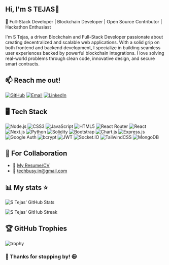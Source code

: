 Hi, I'm S TEJAS👋
---
🚀 Full-Stack Developer | Blockchain Developer | Open Source Contributor | Hackathon Enthusiast

I'm S Tejas, a driven Blockchain and Full-Stack Developer passionate about creating decentralized and scalable web applications. With a solid grip on both frontend and backend development, I specialize in building seamless user experiences backed by powerful blockchain integrations. I love solving real-world problems through clean code, innovative design, and secure smart contracts.

## 📫 Reach me out!

[![GitHub](https://img.shields.io/badge/GitHub-181717?style=for-the-badge&logo=github&logoColor=white)](https://github.com/pycodiee/S-TEJAS-GIT)
[![Email](https://img.shields.io/badge/Email-D14836?style=for-the-badge&logo=gmail&logoColor=white)](mailto:techbusy.in@gmail.com)
[![LinkedIn](https://img.shields.io/badge/LinkedIn-0A66C2?style=for-the-badge&logo=linkedin&logoColor=white)](https://linkedin.com/in/s-tejas-5476a7345/)


## 🖥️ Tech Stack

![Node.js](https://img.shields.io/badge/Node.js-339933?style=for-the-badge&logo=nodedotjs&logoColor=white)
![CSS3](https://img.shields.io/badge/CSS3-1572B6?style=for-the-badge&logo=css3&logoColor=white)
![JavaScript](https://img.shields.io/badge/JavaScript-F7DF1E?style=for-the-badge&logo=javascript&logoColor=black)
![HTML5](https://img.shields.io/badge/HTML5-E34F26?style=for-the-badge&logo=html5&logoColor=white)
![React Router](https://img.shields.io/badge/React_Router-CA4245?style=for-the-badge&logo=react-router&logoColor=white)
![React](https://img.shields.io/badge/React-20232A?style=for-the-badge&logo=react&logoColor=61DAFB)
![Next.js](https://img.shields.io/badge/Next.js-000000?style=for-the-badge&logo=next.js&logoColor=white)
![Python](https://img.shields.io/badge/Python-3776AB?style=for-the-badge&logo=python&logoColor=white)
![Solidity](https://img.shields.io/badge/Solidity-363636?style=for-the-badge&logo=solidity&logoColor=white)
![Bootstrap](https://img.shields.io/badge/Bootstrap-7952B3?style=for-the-badge&logo=bootstrap&logoColor=white)
![Chart.js](https://img.shields.io/badge/Chart.js-FF6384?style=for-the-badge&logo=chartdotjs&logoColor=white)
![Express.js](https://img.shields.io/badge/Express.js-000000?style=for-the-badge&logo=express&logoColor=white)
![Google Auth](https://img.shields.io/badge/Google_Auth-4285F4?style=for-the-badge&logo=google&logoColor=white)
![bcrypt](https://img.shields.io/badge/bcrypt-7A7A7A?style=for-the-badge&logo=cryptography&logoColor=white)
![JWT](https://img.shields.io/badge/JWT-000000?style=for-the-badge&logo=jsonwebtokens&logoColor=white)
![Socket.IO](https://img.shields.io/badge/Socket.io-010101?style=for-the-badge&logo=socketdotio&logoColor=white)
![TailwindCSS](https://img.shields.io/badge/Tailwind_CSS-38B2AC?style=for-the-badge&logo=tailwind-css&logoColor=white)
![MongoDB](https://img.shields.io/badge/MongoDB-4EA94B?style=for-the-badge&logo=mongodb&logoColor=white)


## 🏢 For Collaboration
- 📄 [My Resume/CV]()
- 📧 techbusy.in@gmail.com

📊 My stats ⭐  
---
![S Tejas' GitHub Stats](https://github-readme-stats.vercel.app/api?username=STEJAS&show_icons=true&theme=tokyonight)          

![S Tejas' GitHub Streak](https://github-readme-streak-stats.herokuapp.com?user=stejas&theme=tokyonight&date_format=M%20j%5B%2C%20Y%5D)  

🏆 GitHub Trophies  
---
![trophy](https://github-profile-trophy.vercel.app/?username=stejas&theme=tokyonight&column=7)






### 🚀 Thanks for stopping by! 😃
